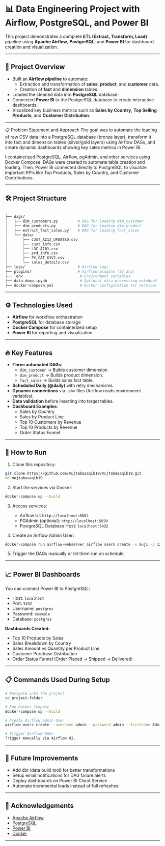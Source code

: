 # 📊 Data Engineering Project with Airflow, PostgreSQL, and Power BI

This project demonstrates a complete **ETL (Extract, Transform, Load)** pipeline using **Apache Airflow**, **PostgreSQL**, and **Power BI** for dashboard creation and visualization.

---

## 🚀 Project Overview

- Built an **Airflow pipeline** to automate:
  - Extraction and transformation of **sales**, **product**, and **customer** data.
  - Creation of **fact** and **dimension** tables.
- Loaded the cleaned data into **PostgreSQL** database.
- Connected **Power BI** to the PostgreSQL database to create interactive dashboards.
- Visualized key business metrics such as **Sales by Country**, **Top Selling Products**, and **Customer Distribution**.

---
📋 Problem Statement and Approach
The goal was to automate the loading of raw CSV data into a PostgreSQL database (bronze layer), transform it into fact and dimension tables (silver/gold layers) using Airflow DAGs, and create dynamic dashboards showing key sales metrics in Power BI.

I containerized PostgreSQL, Airflow, pgAdmin, and other services using Docker Compose. DAGs were created to automate table creation and loading. Then, Power BI connected directly to PostgreSQL to visualize important KPIs like Top Products, Sales by Country, and Customer Contributions.

---

## 🛠 Project Structure

```bash
.
├── dags/
│   ├── dim_customers.py         # DAG for loading dim_customer
│   ├── dim_products.py          # DAG for loading dim_product
│   ├── extract_fact_sales.py    # DAG for loading fact_sales
│   └── data/
│       ├── CUST_AZ12_UPDATED.csv
│       ├── cust_info.csv
│       ├── LOC_A101.csv
│       ├── prd_info.csv
│       ├── PX_CAT_G1V2.csv
│       └── sales_details.csv
├── logs/                        # Airflow logs
├── plugins/                     # Airflow plugins (if any)
├── .env                          # Environment variables
├── data.dump.ipynb               # Optional data processing notebook
├── docker-compose.yml            # Docker configuration for services
```

---

## ⚙️ Technologies Used

- **Airflow** for workflow orchestration
- **PostgreSQL** for database storage
- **Docker Compose** for containerized setup
- **Power BI** for reporting and visualization

---

## 🔥 Key Features

- **Three automated DAGs**:
  - `dim_customer` → Builds customer dimension.
  - `dim_product` → Builds product dimension.
  - `fact_sales` → Builds sales fact table.
- **Scheduled Daily (@daily)** with retry mechanisms.
- **Dynamic connections** via `.env` files (Airflow reads environment variables).
- **Data validation** before inserting into target tables.
- **Dashboard Examples**:
  - Sales by Country
  - Sales by Product Line
  - Top 10 Customers by Revenue
  - Top 10 Products by Revenue
  - Order Status Funnel

---

## 🐳 How to Run

1. Clone this repository:

```bash
git clone https://github.com/mujtabasaqib19/mujtabasaqib19.git
cd mujtabasaqib19
```

2. Start the services via Docker:

```bash
docker-compose up --build
```

3. Access services:
   - Airflow UI: `http://localhost:8081`
   - PGAdmin (optional): `http://localhost:5050`
   - PostgreSQL Database Host: `localhost:5432`

4. Create an Airflow Admin User:

```bash
docker-compose run airflow-webserver airflow users create -u muji -p 1234 -f Muji -l Admin -r Admin -e muji@example.com
```

5. Trigger the DAGs manually or let them run on schedule.
---

## 📈 Power BI Dashboards

You can connect Power BI to PostgreSQL:
- Host: `localhost`
- Port: `5432`
- Username: `postgres`
- Password: `example`
- Database: `postgres`

**Dashboards Created:**
- Top 10 Products by Sales
- Sales Breakdown by Country
- Sales Amount vs Quantity per Product Line
- Customer Purchase Distribution
- Order Status Funnel (Order Placed → Shipped → Delivered)

---

## 📋 Commands Used During Setup

```bash
# Navigate into the project
cd project-folder

# Run Docker Compose
docker-compose up --build

# Create Airflow Admin User
airflow users create --username admin --password admin --firstname Admin --lastname User --role Admin --email admin@example.com

# Trigger Airflow DAGs
Trigger manually via Airflow UI.
```

---

## 📢 Future Improvements

- Add dbt (data build tool) for better transformations
- Setup email notifications for DAG failure alerts
- Deploy dashboards on Power BI Cloud Service
- Automate incremental loads instead of full refreshes

---

## 🤝 Acknowledgements

- [Apache Airflow](https://airflow.apache.org/)
- [PostgreSQL](https://www.postgresql.org/)
- [Power BI](https://powerbi.microsoft.com/)
- [Docker](https://www.docker.com/)

---
